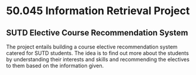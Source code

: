 # 50.045 Information Retrieval Project 
## SUTD Elective Course Recommendation System

The project entails building a course elective recommendation system catered for SUTD students. The idea is to find out more about the students by understanding their interests and skills and recommending the electives to them based on the information given.  
